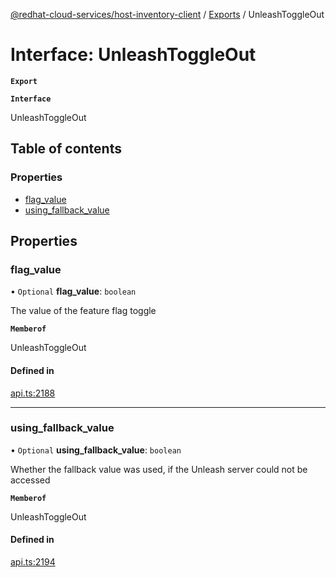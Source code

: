 [@redhat-cloud-services/host-inventory-client](../README.md) / [Exports](../modules.md) / UnleashToggleOut

# Interface: UnleashToggleOut

**`Export`**

**`Interface`**

UnleashToggleOut

## Table of contents

### Properties

- [flag\_value](UnleashToggleOut.md#flag_value)
- [using\_fallback\_value](UnleashToggleOut.md#using_fallback_value)

## Properties

### flag\_value

• `Optional` **flag\_value**: `boolean`

The value of the feature flag toggle

**`Memberof`**

UnleashToggleOut

#### Defined in

[api.ts:2188](https://github.com/gkarat/javascript-clients/blob/master/packages/host-inventory/api.ts#L2188)

___

### using\_fallback\_value

• `Optional` **using\_fallback\_value**: `boolean`

Whether the fallback value was used, if the Unleash server could not be accessed

**`Memberof`**

UnleashToggleOut

#### Defined in

[api.ts:2194](https://github.com/gkarat/javascript-clients/blob/master/packages/host-inventory/api.ts#L2194)

